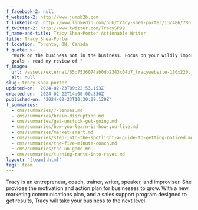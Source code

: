```yaml
---
f_facebook-2: null
f_website-2: http://www.jumpb2b.com
f_linkedin-2: http://www.linkedin.com/pub/tracy-shea-porter/13/486/786
f_twitter-2: http://www.twitter.com/TracySP99
f_name-and-title: Tracy Shea-Porter Actionable Writer
title: Tracy Shea-Porter
f_location: Toronto, ON, Canada
f_quote: >-
  "Work on the business not in the business. Focus on your wildly important
  goals - read my review of "
f_image:
  url: /assets/external/65d7536074ab0db2343c04b7_tracywebsite-180x220.jpeg
  alt: null
slug: tracy-shea-porter
updated-on: '2024-02-23T09:22:53.153Z'
created-on: '2024-02-22T14:00:00.330Z'
published-on: '2024-02-23T10:30:09.129Z'
f_summaries:
  - cms/summaries/7-lenses.md
  - cms/summaries/brain-disruption.md
  - cms/summaries/get-unstuck-get-going.md
  - cms/summaries/how-you-learn-is-how-you-live.md
  - cms/summaries/market-smart.md
  - cms/summaries/step-into-the-spotlight-a-guide-to-getting-noticed.md
  - cms/summaries/the-five-minute-coach.md
  - cms/summaries/the-un-game.md
  - cms/summaries/turning-rants-into-raves.md
layout: '[team].html'
tags: team
---
```


Tracy is an entrepreneur, coach, trainer, writer, speaker, and improviser. She provides the motivation and action plan for businesses to grow. With a new marketing communications plan, and a sales support program designed to get results, Tracy will take your business to the next level.

